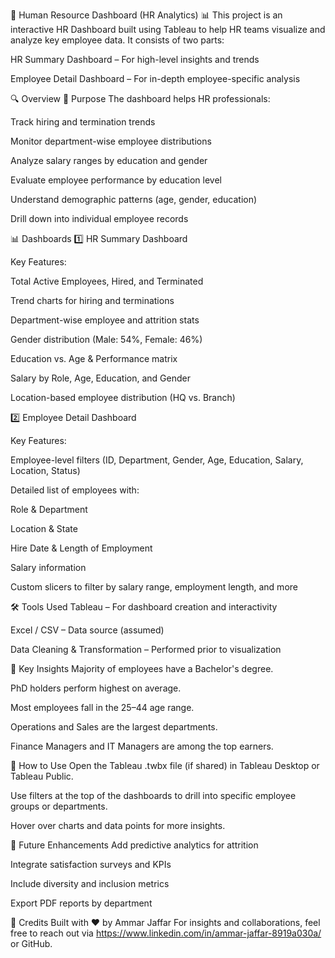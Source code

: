 💼 Human Resource Dashboard (HR Analytics) 📊
This project is an interactive HR Dashboard built using Tableau to help HR teams visualize and analyze key employee data. It consists of two parts:

HR Summary Dashboard – For high-level insights and trends

Employee Detail Dashboard – For in-depth employee-specific analysis

🔍 Overview
📌 Purpose
The dashboard helps HR professionals:

Track hiring and termination trends

Monitor department-wise employee distributions

Analyze salary ranges by education and gender

Evaluate employee performance by education level

Understand demographic patterns (age, gender, education)

Drill down into individual employee records

📊 Dashboards
1️⃣ HR Summary Dashboard

Key Features:

Total Active Employees, Hired, and Terminated

Trend charts for hiring and terminations

Department-wise employee and attrition stats

Gender distribution (Male: 54%, Female: 46%)

Education vs. Age & Performance matrix

Salary by Role, Age, Education, and Gender

Location-based employee distribution (HQ vs. Branch)

2️⃣ Employee Detail Dashboard

Key Features:

Employee-level filters (ID, Department, Gender, Age, Education, Salary, Location, Status)

Detailed list of employees with:

Role & Department

Location & State

Hire Date & Length of Employment

Salary information

Custom slicers to filter by salary range, employment length, and more

🛠️ Tools Used
Tableau – For dashboard creation and interactivity

Excel / CSV – Data source (assumed)

Data Cleaning & Transformation – Performed prior to visualization

🧠 Key Insights
Majority of employees have a Bachelor's degree.

PhD holders perform highest on average.

Most employees fall in the 25–44 age range.

Operations and Sales are the largest departments.

Finance Managers and IT Managers are among the top earners.

🚀 How to Use
Open the Tableau .twbx file (if shared) in Tableau Desktop or Tableau Public.

Use filters at the top of the dashboards to drill into specific employee groups or departments.

Hover over charts and data points for more insights.

📌 Future Enhancements
Add predictive analytics for attrition

Integrate satisfaction surveys and KPIs

Include diversity and inclusion metrics

Export PDF reports by department

🙌 Credits
Built with ❤️ by Ammar Jaffar
For insights and collaborations, feel free to reach out via https://www.linkedin.com/in/ammar-jaffar-8919a030a/ or GitHub.
